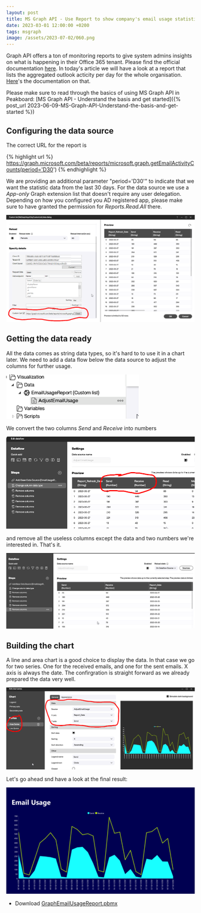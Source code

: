 ```yaml
---
layout: post
title: MS Graph API - Use Report to show company's email usage statistics
date: 2023-03-01 12:00:00 +0200
tags: msgraph
image: /assets/2023-07-02/060.png
---
```

Graph API offers a ton of monitoring reports to give system admins insights on what is happening in their Office 365 tenant. Please find the official documentation [here](https://learn.microsoft.com/en-us/graph/api/resources/report?view=graph-rest-1.0). In today's article we will have a look at a report that lists the aggregated outlook acticity per day for the whole organisation. [Here](https://learn.microsoft.com/en-us/graph/api/reportroot-getemailactivityusercounts?view=graph-rest-1.0)'s the documentation on that. 

Please make sure to read through the basics of using MS Graph API in Peakboard: [MS Graph API - Understand the basis and get started]({% post_url 2023-06-09-MS-Graph-API-Understand-the-basis-and-get-started %})

## Configuring the data source

The correct URL for the report is 

{% highlight url %}
https://graph.microsoft.com/beta/reports/microsoft.graph.getEmailActivityCounts(period='D30')
{% endhighlight %}

We are providing an additional parameter "period='D30'" to indicate that we want the statistic data from the last 30 days.
For the data source we use a _App-only_ Graph extension list that doesn't require any user delegation. Depending on how you configured you AD registered app, please make sure to have granted the permission for _Reports.Read.All_ there.

![image](/assets/2023-07-02/010.png)

## Getting the data ready

All the data comes as string data types, so it's hard to to use it in a chart later. We need to add a data flow below the data source to adjust the columns for further usage.

![image](/assets/2023-07-02/020.png)

We convert the two columns _Send_ and _Receive_ into numbers

![image](/assets/2023-07-02/030.png)

and remove all the useless columns except the data and two numbers we're interested in. That's it.

![image](/assets/2023-07-02/040.png)

## Building the chart

A line and area chart is a good choice to display the data. In that case we go for two series. One for the received emails, and one for the sent emails. X axis is always the date.
The confirgration is straight forward as we already prepared the data very well. 

![image](/assets/2023-07-02/050.png)

Let's go ahead snd have a look at the final result:

![image](/assets/2023-07-02/060.png)

* Download [GraphEmailUsageReport.pbmx](/assets/2023-07-02/GraphEmailUsageReport.pbmx)
